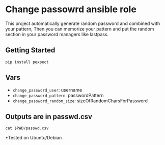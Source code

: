 # Change passowrd ansible role
This project automatically generate random password and combined with your pattern, Then you can memorize your pattern and put the random section in your password managers like lastpass.

## Getting Started
```
pip install pexpect
```

## Vars 

- `change_password_user`: username
- `change_password_pattern`: passwordPattern
- `change_password_random_size`: sizeOfRandomCharsForPassword

## Outputs are in passwd.csv
```
cat $PWD/passwd.csv
```

*Tested on Ubuntu/Debian
